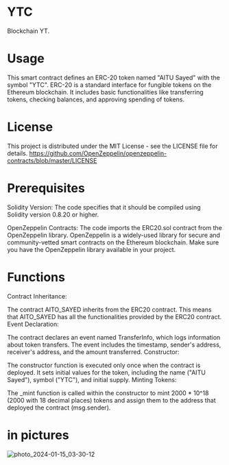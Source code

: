 # YTC
Blockchain YT.

# Usage
This smart contract defines an ERC-20 token named "AITU Sayed" with the symbol "YTC". ERC-20 is a standard interface for fungible tokens on the Ethereum blockchain. It includes basic functionalities like transferring tokens, checking balances, and approving spending of tokens.

# License
This project is distributed under the MIT License - see the LICENSE file for details. https://github.com/OpenZeppelin/openzeppelin-contracts/blob/master/LICENSE

# Prerequisites
Solidity Version: The code specifies that it should be compiled using Solidity version 0.8.20 or higher.

OpenZeppelin Contracts: The code imports the ERC20.sol contract from the OpenZeppelin library. OpenZeppelin is a widely-used library for secure and community-vetted smart contracts on the Ethereum blockchain. Make sure you have the OpenZeppelin library available in your project.

# Functions 
Contract Inheritance:

The contract AITO_SAYED inherits from the ERC20 contract. This means that AITO_SAYED has all the functionalities provided by the ERC20 contract.
Event Declaration:

The contract declares an event named TransferInfo, which logs information about token transfers. The event includes the timestamp, sender's address, receiver's address, and the amount transferred.
Constructor:

The constructor function is executed only once when the contract is deployed. It sets initial values for the token, including the name ("AITU Sayed"), symbol ("YTC"), and initial supply.
Minting Tokens:

The _mint function is called within the constructor to mint 2000 * 10^18 (2000 with 18 decimal places) tokens and assign them to the address that deployed the contract (msg.sender).

# in  pictures
![photo_2024-01-15_03-30-12](https://github.com/YasarMushtaq1/YTC/assets/124120950/92460176-e7f9-484f-844b-f8ad004b7862)






